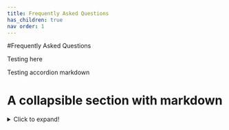 ```yaml
---
title: Frequently Asked Questions
has_children: true
nav order: 1
---
```


#Frequently Asked Questions

Testing here

Testing accordion markdown

# A collapsible section with markdown
<details>
  <summary>Click to expand!</summary>
  
  ## Section Name
  1. A numbered
  2. list
     * With some
     * Sub bullets
</details>
